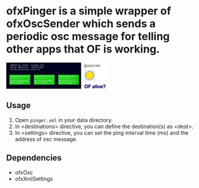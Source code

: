 # ofxPinger is a simple wrapper of ofxOscSender which sends a periodic osc message for telling other apps that OF is working.

![image](https://raw.githubusercontent.com/motoishmz/ofxPinger/master/ofxaddons_thumbnail.png)

## Usage
1. Open `pinger.xml` in your data directory.
2. In \<destinations\> directive, you can define the destination(s) as \<dest\>.
3. In \<settings\> directive, you can set the ping interval time (ms) and the address of osc message.

## Dependencies
- ofxOsc
- ofxXmlSettings